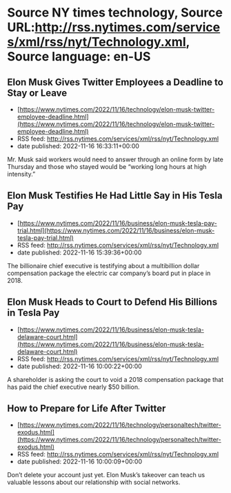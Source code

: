# Source NY times technology, Source URL:http://rss.nytimes.com/services/xml/rss/nyt/Technology.xml, Source language: en-US

## Elon Musk Gives Twitter Employees a Deadline to Stay or Leave
 - [https://www.nytimes.com/2022/11/16/technology/elon-musk-twitter-employee-deadline.html](https://www.nytimes.com/2022/11/16/technology/elon-musk-twitter-employee-deadline.html)
 - RSS feed: http://rss.nytimes.com/services/xml/rss/nyt/Technology.xml
 - date published: 2022-11-16 16:33:11+00:00

Mr. Musk said workers would need to answer through an online form by late Thursday and those who stayed would be “working long hours at high intensity.”

## Elon Musk Testifies He Had Little Say in His Tesla Pay
 - [https://www.nytimes.com/2022/11/16/business/elon-musk-tesla-pay-trial.html](https://www.nytimes.com/2022/11/16/business/elon-musk-tesla-pay-trial.html)
 - RSS feed: http://rss.nytimes.com/services/xml/rss/nyt/Technology.xml
 - date published: 2022-11-16 15:39:36+00:00

The billionaire chief executive is testifying about a multibillion dollar compensation package the electric car company’s board put in place in 2018.

## Elon Musk Heads to Court to Defend His Billions in Tesla Pay
 - [https://www.nytimes.com/2022/11/16/business/elon-musk-tesla-delaware-court.html](https://www.nytimes.com/2022/11/16/business/elon-musk-tesla-delaware-court.html)
 - RSS feed: http://rss.nytimes.com/services/xml/rss/nyt/Technology.xml
 - date published: 2022-11-16 10:00:22+00:00

A shareholder is asking the court to void a 2018 compensation package that has paid the chief executive nearly $50 billion.

## How to Prepare for Life After Twitter
 - [https://www.nytimes.com/2022/11/16/technology/personaltech/twitter-exodus.html](https://www.nytimes.com/2022/11/16/technology/personaltech/twitter-exodus.html)
 - RSS feed: http://rss.nytimes.com/services/xml/rss/nyt/Technology.xml
 - date published: 2022-11-16 10:00:09+00:00

Don’t delete your account just yet. Elon Musk’s takeover can teach us valuable lessons about our relationship with social networks.
